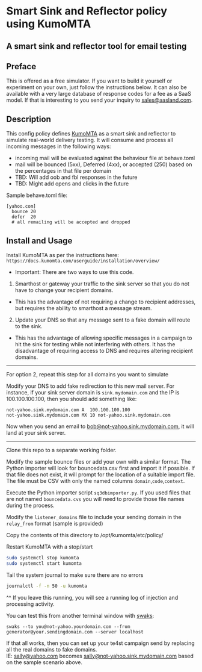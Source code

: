 # Smart Sink and Reflector policy using KumoMTA
## A smart sink and reflector tool for email testing

## Preface
This is offered as a free simulator. If you want to build it yourself or experiment on your own, just follow the instructions below.
It can also be available with a very large database of response codes for a fee as a SaaS model.  If that is interesting to you send your inquiry to [sales@aasland.com](mailto:sales@aasland.com).

## Description
This config policy defines [KumoMTA](https://kumomta.com) as a smart sink and
reflector to simulate real-world delivery testing.
It will consume and process all incoming messages in the
following ways:
* incoming mail will be evaluated against the behaviour
    file at behave.toml
* mail will be bounced (5xx), Deferred (4xx), or accepted (250)
    based on the percentages in that file per domain
* TBD: Will add oob and fbl responses in the future
* TBD: Might add opens and clicks in the future

Sample behave.toml file:
```
[yahoo.com]
  bounce 20
  defer  20
  # all remailing will be accepted and dropped
```

## Install and Usage
Install KumoMTA as per the instructions here: `https://docs.kumomta.com/userguide/installation/overview/`


- Important: There are two ways to use this code.
1) Smarthost or gateway your traffic to the sink server so that you do not have to change your recipient domains.
  - This has the advantage of not requiring a change to recipient addresses, but requires the ability to smarthost a message stream.
2) Update your DNS so that any message sent to a fake domain will route to the sink.  
  - This has the advantage of allowing specific messages in a campaign to hit the sink for testing while not interfering with others.  It has the disadvantage of requiring access to DNS and requires altering recipient domains.

 --------------------------
For option 2, repeat this step for all domains you want to simulate

Modify your DNS to add fake redirection to this new mail server. For instance, if your sink server domain is `sink.mydomain.com` and the IP is 100.100.100.100, then you should add something like:
```
not-yahoo.sink.mydomain.com A  100.100.100.100
not-yahoo.sink.mydomain.com MX 10 not-yahoo.sink.mydomain.com
```
Now when you send an email to bob@not-yahoo.sink.mydomain.com, it will land at your sink server.

 -------------------------------------

Clone this repo to a separate working folder.

Modify the sample bounce files or add your own with a similar format.
The Python importer will look for bouncedata.csv first and import it if possible.
If that file does not exist, it will prompt for the location of a suitable 
import file.  The file must be CSV with only the named columns `domain`,`code`,`context`.

Execute the Python importer script `sq3dbimporter.py`.  If you used files that are not named `bouncedata.cvs` you will need to provide those file names during the process.

Modify the `listener_domains` file to include your sending domain in the `relay_from` format (sample is provided)

Copy the contents of this directory to /opt/kumomta/etc/policy/

Restart KumoMTA with a stop/start
``` bash
sudo systemctl stop kumomta
sudo systemctl start kumomta
```

Tail the system journal to make sure there are no errors

```bash
journalctl -f -n 50 -u kumomta
```

^^ If you leave this running, you will see a running log of injection and processing activity.

You can test this from another terminal window with [swaks](https://www.jetmore.org/john/code/swaks/):

`swaks --to you@not-yahoo.yourdomain.com --from generator@your.sendingdomain.com --server localhost`

If that all works, then you can set up your te4st campaign send by replacing all the real domains to fake domains.  
IE: sally@yahoo.com becomes sally@not-yahoo.sink.mydomain.com based on the sample scenario above.



